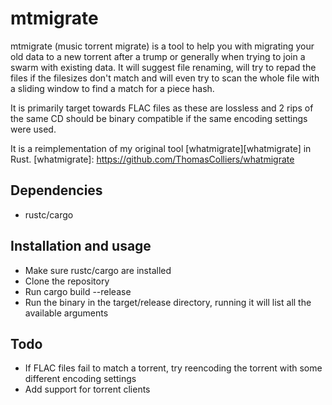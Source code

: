 # mtmigrate

mtmigrate (music torrent migrate) is a tool to help you with migrating your old data to a new torrent after a trump or generally when trying to join a swarm with existing data. It will suggest file renaming, will try to repad the files if the filesizes don't match and will even try to scan the whole file with a sliding window to find a match for a piece hash.

It is primarily target towards FLAC files as these are lossless and 2 rips of the same CD should be binary compatible if the same encoding settings were used.

It is a reimplementation of my original tool [whatmigrate][whatmigrate] in Rust.
[whatmigrate]: https://github.com/ThomasColliers/whatmigrate

## Dependencies
- rustc/cargo

## Installation and usage
- Make sure rustc/cargo are installed
- Clone the repository
- Run cargo build --release
- Run the binary in the target/release directory, running it will list all the available arguments

## Todo
- If FLAC files fail to match a torrent, try reencoding the torrent with some different encoding settings
- Add support for torrent clients
